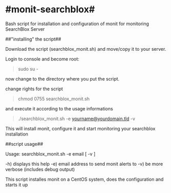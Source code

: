 #monit-searchblox#
================

Bash script for installation and configuration of monit for monitoring SearchBlox Server

##"installing" the script##

Download the script (searchblox_monit.sh) and move/copy it to your server. 

Login to console and become root: 

> sudo su - 

now change to the directory where you put the script.

change rights for the script

> chmod 0755 searchblox_monit.sh

and execute it according to the usage informations

> ./searchblox_monit.sh -e yourname@yourdomain.tld -v

This will install monit, configure it and start monitoring your searchblox installation

##script usage##

Usage: searchblox_monit.sh -e email [ -v ]

-h) displays this help
-e) email address to send monit alerts to
-v) be more verbose (includes debug output)

This script installes monit on a CentOS system, does the configuration and starts it up
